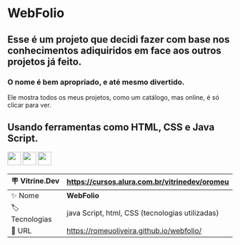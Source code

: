 # WebFolio


## Esse é um projeto que decidi fazer com base nos conhecimentos adiquiridos em face aos outros projetos já feito.
### O nome é bem apropriado, e  até mesmo divertido.
Ele mostra todos os meus projetos, como um catálogo, mas online, é só clicar para ver.

## Usando ferramentas como HTML, CSS e Java Script.


<img src="https://cdn.jsdelivr.net/gh/devicons/devicon/icons/html5/html5-plain-wordmark.svg" width="30" height="30"/> <img src="https://cdn.jsdelivr.net/gh/devicons/devicon/icons/css3/css3-plain-wordmark.svg" width="30" height="30" />     <img src="https://cdn.jsdelivr.net/gh/devicons/devicon/icons/javascript/javascript-plain.svg" width="30" height="30" />

| :placard: Vitrine.Dev |  https://cursos.alura.com.br/vitrinedev/oromeu     
| -------------  | --- |
| :sparkles: Nome        | **WebFolio**
| :label: Tecnologias | java Script, html, CSS (tecnologias utilizadas)
| :rocket: URL         | https://romeuoliveira.github.io/webfolio/

